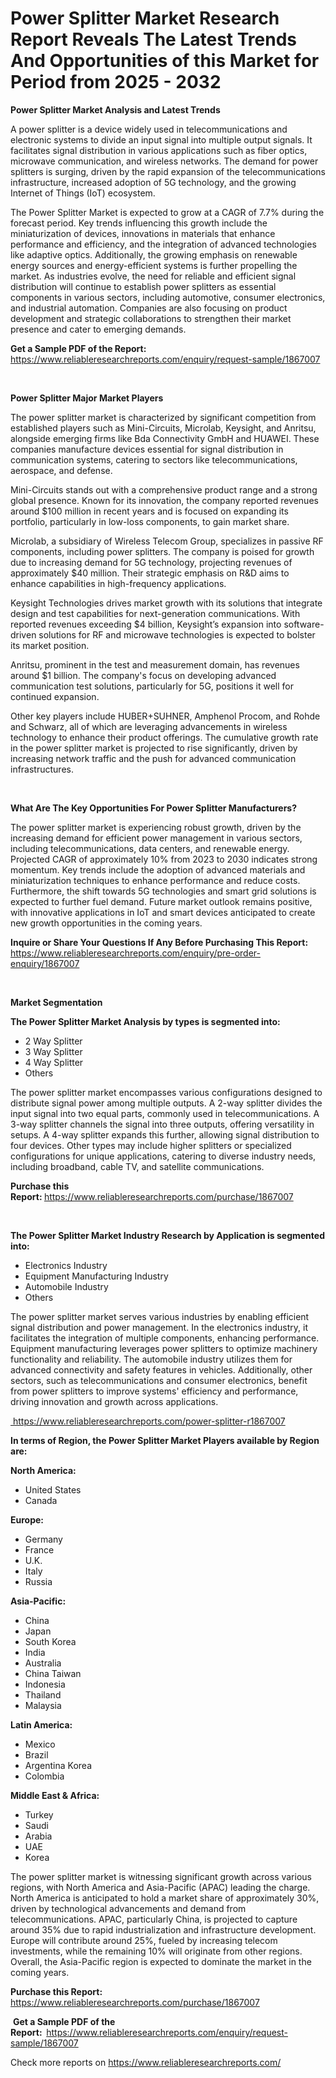 <p><h1>Power Splitter Market Research Report Reveals The Latest Trends And Opportunities of this Market for Period from 2025 - 2032</h1></p><p><strong>Power Splitter Market Analysis and Latest Trends</strong></p>
<p><p>A power splitter is a device widely used in telecommunications and electronic systems to divide an input signal into multiple output signals. It facilitates signal distribution in various applications such as fiber optics, microwave communication, and wireless networks. The demand for power splitters is surging, driven by the rapid expansion of the telecommunications infrastructure, increased adoption of 5G technology, and the growing Internet of Things (IoT) ecosystem.</p><p>The Power Splitter Market is expected to grow at a CAGR of 7.7% during the forecast period. Key trends influencing this growth include the miniaturization of devices, innovations in materials that enhance performance and efficiency, and the integration of advanced technologies like adaptive optics. Additionally, the growing emphasis on renewable energy sources and energy-efficient systems is further propelling the market. As industries evolve, the need for reliable and efficient signal distribution will continue to establish power splitters as essential components in various sectors, including automotive, consumer electronics, and industrial automation. Companies are also focusing on product development and strategic collaborations to strengthen their market presence and cater to emerging demands.</p></p>
<p><strong>Get a Sample PDF of the Report:&nbsp;</strong> <a href="https://www.reliableresearchreports.com/enquiry/request-sample/1867007?utm_campaign=2222&utm_medium=2&utm_source=Github&utm_content=ia&utm_term=06042025&utm_id=power-splitter">https://www.reliableresearchreports.com/enquiry/request-sample/1867007</a></p>
<p>&nbsp;</p>
<p><strong>Power Splitter Major Market Players</strong></p>
<p><p>The power splitter market is characterized by significant competition from established players such as Mini-Circuits, Microlab, Keysight, and Anritsu, alongside emerging firms like Bda Connectivity GmbH and HUAWEI. These companies manufacture devices essential for signal distribution in communication systems, catering to sectors like telecommunications, aerospace, and defense.</p><p>Mini-Circuits stands out with a comprehensive product range and a strong global presence. Known for its innovation, the company reported revenues around $100 million in recent years and is focused on expanding its portfolio, particularly in low-loss components, to gain market share.</p><p>Microlab, a subsidiary of Wireless Telecom Group, specializes in passive RF components, including power splitters. The company is poised for growth due to increasing demand for 5G technology, projecting revenues of approximately $40 million. Their strategic emphasis on R&D aims to enhance capabilities in high-frequency applications.</p><p>Keysight Technologies drives market growth with its solutions that integrate design and test capabilities for next-generation communications. With reported revenues exceeding $4 billion, Keysight’s expansion into software-driven solutions for RF and microwave technologies is expected to bolster its market position.</p><p>Anritsu, prominent in the test and measurement domain, has revenues around $1 billion. The company's focus on developing advanced communication test solutions, particularly for 5G, positions it well for continued expansion.</p><p>Other key players include HUBER+SUHNER, Amphenol Procom, and Rohde and Schwarz, all of which are leveraging advancements in wireless technology to enhance their product offerings. The cumulative growth rate in the power splitter market is projected to rise significantly, driven by increasing network traffic and the push for advanced communication infrastructures.</p></p>
<p>&nbsp;</p>
<p><strong>What Are The Key Opportunities For Power Splitter Manufacturers?</strong></p>
<p><p>The power splitter market is experiencing robust growth, driven by the increasing demand for efficient power management in various sectors, including telecommunications, data centers, and renewable energy. Projected CAGR of approximately 10% from 2023 to 2030 indicates strong momentum. Key trends include the adoption of advanced materials and miniaturization techniques to enhance performance and reduce costs. Furthermore, the shift towards 5G technologies and smart grid solutions is expected to further fuel demand. Future market outlook remains positive, with innovative applications in IoT and smart devices anticipated to create new growth opportunities in the coming years.</p></p>
<p><strong>Inquire or Share Your Questions If Any Before Purchasing This Report:</strong> <a href="https://www.reliableresearchreports.com/enquiry/pre-order-enquiry/1867007?utm_campaign=2222&utm_medium=2&utm_source=Github&utm_content=ia&utm_term=06042025&utm_id=power-splitter">https://www.reliableresearchreports.com/enquiry/pre-order-enquiry/1867007</a></p>
<p>&nbsp;</p>
<p><strong>Market Segmentation</strong></p>
<p><strong>The Power Splitter Market Analysis by types is segmented into:</strong></p>
<p><ul><li>2 Way Splitter</li><li>3 Way Splitter</li><li>4 Way Splitter</li><li>Others</li></ul></p>
<p><p>The power splitter market encompasses various configurations designed to distribute signal power among multiple outputs. A 2-way splitter divides the input signal into two equal parts, commonly used in telecommunications. A 3-way splitter channels the signal into three outputs, offering versatility in setups. A 4-way splitter expands this further, allowing signal distribution to four devices. Other types may include higher splitters or specialized configurations for unique applications, catering to diverse industry needs, including broadband, cable TV, and satellite communications.</p></p>
<p><strong>Purchase this Report:&nbsp;</strong><a href="https://www.reliableresearchreports.com/purchase/1867007?utm_campaign=2222&utm_medium=2&utm_source=Github&utm_content=ia&utm_term=06042025&utm_id=power-splitter">https://www.reliableresearchreports.com/purchase/1867007</a></p>
<p>&nbsp;</p>
<p><strong>The Power Splitter Market Industry Research by Application is segmented into:</strong></p>
<p><ul><li>Electronics Industry</li><li>Equipment Manufacturing Industry</li><li>Automobile Industry</li><li>Others</li></ul></p>
<p><p>The power splitter market serves various industries by enabling efficient signal distribution and power management. In the electronics industry, it facilitates the integration of multiple components, enhancing performance. Equipment manufacturing leverages power splitters to optimize machinery functionality and reliability. The automobile industry utilizes them for advanced connectivity and safety features in vehicles. Additionally, other sectors, such as telecommunications and consumer electronics, benefit from power splitters to improve systems' efficiency and performance, driving innovation and growth across applications.</p></p>
<p><a href="https://www.reliableresearchreports.com/power-splitter-r1867007?utm_campaign=2222&utm_medium=2&utm_source=Github&utm_content=ia&utm_term=06042025&utm_id=power-splitter">&nbsp;https://www.reliableresearchreports.com/power-splitter-r1867007</a></p>
<p><strong>In terms of Region, the Power Splitter Market Players available by Region are:</strong></p>
<p>
    <p> <strong> North America: </strong>
        <ul>
            <li>United States</li>
            <li>Canada</li>
        </ul>
        </p> 
    <p> <strong> Europe: </strong>
        <ul>
            <li>Germany</li>
            <li>France</li>
            <li>U.K.</li>
            <li>Italy</li>
            <li>Russia</li>
        </ul>
        </p> 
    <p> <strong> Asia-Pacific: </strong>
        <ul>
            <li>China</li>
            <li>Japan</li>
            <li>South Korea</li>
            <li>India</li>
            <li>Australia</li>
            <li>China Taiwan</li>
            <li>Indonesia</li>
            <li>Thailand</li>
            <li>Malaysia</li>
        </ul>
        </p> 
    <p> <strong> Latin America: </strong>
        <ul>
            <li>Mexico</li>
            <li>Brazil</li>
            <li>Argentina Korea</li>
            <li>Colombia</li>
        </ul>
        </p> 
    <p> <strong> Middle East & Africa: </strong>
        <ul>
            <li>Turkey</li>
            <li>Saudi</li>
            <li>Arabia</li>
            <li>UAE</li>
            <li>Korea</li>
        </ul>
    </p>
    </p>
<p><p>The power splitter market is witnessing significant growth across various regions, with North America and Asia-Pacific (APAC) leading the charge. North America is anticipated to hold a market share of approximately 30%, driven by technological advancements and demand from telecommunications. APAC, particularly China, is projected to capture around 35% due to rapid industrialization and infrastructure development. Europe will contribute around 25%, fueled by increasing telecom investments, while the remaining 10% will originate from other regions. Overall, the Asia-Pacific region is expected to dominate the market in the coming years.</p></p>
<p><strong>Purchase this Report: </strong><a href="https://www.reliableresearchreports.com/purchase/1867007?utm_campaign=2222&utm_medium=2&utm_source=Github&utm_content=ia&utm_term=06042025&utm_id=power-splitter">https://www.reliableresearchreports.com/purchase/1867007</a></p>
<p>&nbsp;<strong>Get a Sample PDF of the Report:&nbsp;&nbsp;</strong><a href="https://www.reliableresearchreports.com/enquiry/request-sample/1867007?utm_campaign=2222&utm_medium=2&utm_source=Github&utm_content=ia&utm_term=06042025&utm_id=power-splitter">https://www.reliableresearchreports.com/enquiry/request-sample/1867007</a></p>
<p><strong></strong></p>
<p>Check more reports on <a href="https://www.reliableresearchreports.com/?utm_campaign=2222&utm_medium=2&utm_source=Github&utm_content=ia&utm_term=06042025&utm_id=power-splitter">https://www.reliableresearchreports.com/</a></p>